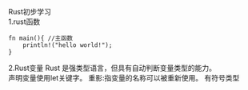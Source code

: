 Rust初步学习  
1.rust函数
```
fn main(){ //主函数
	println!("hello world!");
}
```
2.Rust变量
Rust 是强类型语言，但具有自动判断变量类型的能力。  
声明变量使用let关键字。
重影:指变量的名称可以被重新使用。
有符号类型  